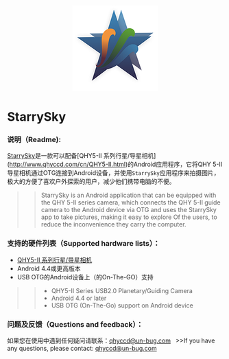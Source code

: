 <div align=center><img src="https://github.com/Baigeyun/camera_qhyccd/raw/master/StarrySkyAndroid/StarrySkyAndroid/app/src/main/res/drawable/logo.png"/></div>

StarrySky
=

### 说明（Readme):<br>

[StarrySky](https://play.google.com/store/apps/details?id=com.starrysky"GooglePlay下载地址")是一款可以配备[QHY5-II 系列行星/导星相机](http://www.qhyccd.com/cn/QHY5-II.html)的Android应用程序，它将QHY 5-II导星相机通过OTG连接到Android设备，并使用`StarrySky`应用程序来拍摄图片，极大的方便了喜欢户外探索的用户，减少他们携带电脑的不便。
>>StarrySky is an Android application that can be equipped with the QHY 5-II series camera, which connects the QHY 5-II guide camera to the Android device via OTG and uses the StarrySky app to take pictures, making it easy to explore Of the users, to reduce the inconvenience they carry the computer.

### 支持的硬件列表（Supported hardware lists）：


* [QHY5-II 系列行星/导星相机](http://www.qhyccd.com/cn/QHY5-II.html)
* Android 4.4或更高版本
* USB OTG的Android设备上（的On-The-GO）支持
>>* QHY5-II Series USB2.0 Planetary/Guiding Camera
>>* Android 4.4 or later
>>* USB OTG (On-The-Go) support on Android device



### 问题及反馈（Questions and feedback）：

   如果您在使用中遇到任何疑问请联系：qhyccd@un-bug.com
   >>If you have any questions, please contact: qhyccd@un-bug.com
   
